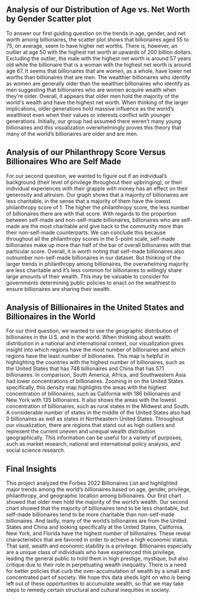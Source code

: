 
## Analysis of our Distribution of Age vs. Net Worth by Gender Scatter plot

To answer our first guiding question on the trends in age, gender, and net worth among billionaires, the scatter plot shows that billionaires aged 55 to 75, on average, seem to have higher net worths. There is, however, an outlier at age 50 with the highest net worth at upwards of 200 billion dollars. Excluding the outlier, the male with the highest net worth is around 57 years old while the billionaire that is a woman with the highest net worth is around age 67. It seems that billionaires that are women, as a whole, have lower net worths than billionaires that are men. The wealthier billionaires who identify as women are generally older than the wealthier billionaires who identify as men suggesting that billionaires who are women acquire wealth when they’re older. Overall, it appears that older men hold the majority of the world's wealth and have the highest net worth. When thinking of the larger implications, older generations hold massive influence as the world’s wealthiest even when their values or interests conflict with younger generations. Initially, our group had assumed there weren’t many young billionaires and this visualization overwhelmingly proves this theory that many of the world’s billionaires are older and are men.

## Analysis of our Philanthropy Score Versus Billionaires Who are Self Made

For our second question, we wanted to figure out if an individual’s background (their level of privilege throughout their upbringing), or their individual experiences with their grapple with money has an effect on their generosity and altruism. Our graph shows that a majority of billionaires are less charitable, in the sense that a majority of them have the lowest philanthropy score of 1. The higher the philanthropy score, the less number of billionaires there are with that score. With regards to the proportion between self-made and non-self-made billionaires,  billionaires who are self-made are the most charitable and give back to the community more than their non-self-made counterparts. We can conclude this because throughout all the philanthropy scores in the 5-point scale, self-made billionaires make up more than half of the bar of overall billionaires with that particular score. Overall, it is worth noting that self-made billionaires also outnumber non-self-made billionaires in our dataset. But thinking of the larger trends in philanthropy among billionaires, the overwhelming majority are less charitable and it’s less common for billionaires to willingly share large amounts of their wealth. This may be valuable to consider for governments determining public policies to enact on the wealthiest to ensure billionaires are sharing their wealth.

## Analysis of Billionaires in the United States and Billionaires in the World

For our third question, we wanted to see the geographic distribution of billionaires in the U.S. and in the world. When thinking about wealth distribution in a national and international context, our visualization gives insight into which regions have the most number of billionaires and which regions have the least number of billionaires. This map is helpful in highlighting the countries with the highest number of billionaires, such as the United States that has 748 billionaires and China that has 571 billionaires. In comparison, South America, Africa, and Southwestern Asia had lower concentrations of billionaires. Zooming in on the United States specifically, this density map highlights the areas with the highest concentration of billionaires, such as California with 186 billionaires and New York with 135 billionaires. It also shows the areas with the lowest concentration of billionaires, such as rural states in the Midwest and South. A considerable number of states in the middle of the United States also had 0 billionaires as well as states in Northeastern United States. Throughout our visualization, there are regions that stand out as high outliers and represent the current uneven and unequal wealth distribution geographically. This information can be useful for a variety of purposes, such as market research, national and international policy analysis, and social science research.

## Final Insights

This project analyzed the Forbes 2022 Billionaires List and highlighted major trends among the world’s billionaires based on age, gender, privilege, philanthropy, and geographic location among billionaires. Our first chart showed that older men hold the majority of the world’s wealth. Our second chart showed that the majority of billionaires tend to be less charitable, but self-made billionaires tend to be more charitable than non-self-made billionaires. And lastly, many of the world’s billionaires are from the United States and China and looking specifically at the United States, California, New York, and Florida have the highest number of billionaires. These reveal characteristics that are favored in order to achieve a high economic status. That said, wealth and economic stability is a privilege. Billionaires especially are a unique class of individuals who have experienced this privilege, leading the general public to hold them in high prestige, mystique, but also critique due to their role in perpetuating wealth inequality. There is a need for better policies that curb the over-accumulation of wealth by a small and concentrated part of society. We hope this data sheds light on who is being left out of these opportunities to accumulate wealth, so that we may take steps to remedy certain structural and cultural inequities in society.  
